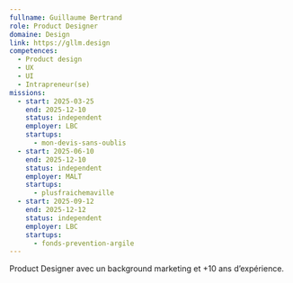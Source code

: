 ```yaml
---
fullname: Guillaume Bertrand
role: Product Designer
domaine: Design
link: https://gllm.design
competences:
  - Product design
  - UX
  - UI
  - Intrapreneur(se)
missions:
  - start: 2025-03-25
    end: 2025-12-10
    status: independent
    employer: LBC
    startups:
      - mon-devis-sans-oublis
  - start: 2025-06-10
    end: 2025-12-10
    status: independent
    employer: MALT
    startups:
      - plusfraichemaville
  - start: 2025-09-12
    end: 2025-12-12
    status: independent
    employer: LBC
    startups:
      - fonds-prevention-argile
---
```

Product Designer avec un background marketing et +10 ans d’expérience.